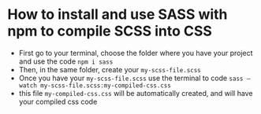 # How to install and use SASS with npm to compile SCSS into CSS

- First go to your terminal, choose the folder where you have your project and use the code `npm i sass`
- Then, in the same folder, create your `my-scss-file.scss`
- Once you have your `my-scss-file.scss` use the terminal to code `sass —watch my-scss-file.scss:my-compiled-css.css`
- this file `my-compiled-css.css` will be automatically created, and will have your compiled css code
